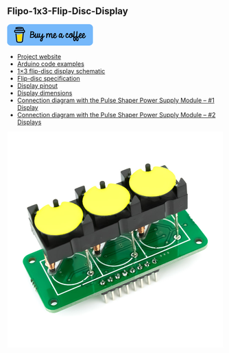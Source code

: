 ## Flipo-1x3-Flip-Disc-Display

<a href="https://www.buymeacoffee.com/marcinsaj"><img src="https://github.com/marcinsaj/marcinsaj/blob/main/Buy-me-a-coffee.png" /></a> 
</br>

 - [Project website](https://flipo.io/project/flip-disc-1x3-display/)
 - [Arduino code examples](https://github.com/marcinsaj/Flipo-1x3-Flip-Disc-Display/tree/main/examples)
 - [1×3 flip-disc display schematic](https://github.com/marcinsaj/Flipo-1x3-Flip-Disc-Display/raw/main/datasheet/Flip-disc-1x3-Display-Schematic.pdf)
 - [Flip-disc specification](https://github.com/marcinsaj/Flipo-Flip-disc-Display-Specification/raw/main/datasheet/Flipo-Flip-Disc-Specification.pdf)
 - [Display pinout](https://github.com/marcinsaj/Flipo-1x3-Flip-Disc-Display/raw/main/datasheet/Flip-disc-1x3-Display-Pinout.pdf)
 - [Display dimensions](https://github.com/marcinsaj/Flipo-1x3-Flip-Disc-Display/raw/main/datasheet/Flip-disc-1x3-Display-Dimensions.pdf)
 - [Connection diagram with the Pulse Shaper Power Supply Module – #1 Display](https://github.com/marcinsaj/Flipo-1x3-Flip-Disc-Display/raw/main/datasheet/Flip-disc-1x3-Display-Arduino-Example-Connection-with-Pulse-Shaper-Schematic-01.pdf)
 - [Connection diagram with the Pulse Shaper Power Supply Module – #2 Displays](https://github.com/marcinsaj/Flipo-1x3-Flip-Disc-Display/raw/main/datasheet/Flip-disc-1x3-Display-Arduino-Example-Connection-with-Pulse-Shaper-Schematic-02.pdf)
 
<a href="https://flipo.io/project/flip-disc-1x3-display/"><img src="https://github.com/marcinsaj/Flipo-1x3-Flip-Disc-Display/blob/main/extras/flip-disc-1x3-display-cover-github.jpg" /></a> 
</br>
